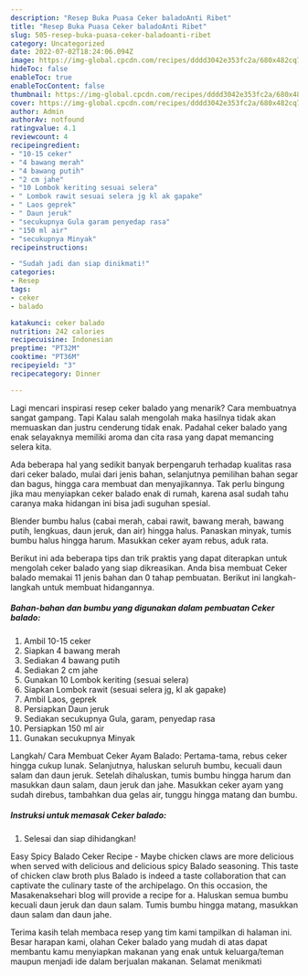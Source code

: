 ```yaml
---
description: "Resep Buka Puasa Ceker baladoAnti Ribet"
title: "Resep Buka Puasa Ceker baladoAnti Ribet"
slug: 505-resep-buka-puasa-ceker-baladoanti-ribet
category: Uncategorized
date: 2022-07-02T18:24:06.094Z
image: https://img-global.cpcdn.com/recipes/dddd3042e353fc2a/680x482cq70/ceker-balado-foto-resep-utama.jpg
hideToc: false
enableToc: true
enableTocContent: false
thumbnail: https://img-global.cpcdn.com/recipes/dddd3042e353fc2a/680x482cq70/ceker-balado-foto-resep-utama.jpg
cover: https://img-global.cpcdn.com/recipes/dddd3042e353fc2a/680x482cq70/ceker-balado-foto-resep-utama.jpg
author: Admin
authorAv: notfound
ratingvalue: 4.1
reviewcount: 4
recipeingredient:
- "10-15 ceker"
- "4 bawang merah"
- "4 bawang putih"
- "2 cm jahe"
- "10 Lombok keriting sesuai selera"
- " Lombok rawit sesuai selera jg kl ak gapake"
- " Laos geprek"
- " Daun jeruk"
- "secukupnya Gula garam penyedap rasa"
- "150 ml air"
- "secukupnya Minyak"
recipeinstructions:

- "Sudah jadi dan siap dinikmati!"
categories:
- Resep
tags:
- ceker
- balado

katakunci: ceker balado 
nutrition: 242 calories
recipecuisine: Indonesian
preptime: "PT32M"
cooktime: "PT36M"
recipeyield: "3"
recipecategory: Dinner

---
```



Lagi mencari inspirasi resep ceker balado yang menarik? Cara membuatnya sangat gampang. Tapi Kalau salah mengolah maka hasilnya tidak akan memuaskan dan justru cenderung tidak enak. Padahal ceker balado yang enak selayaknya memiliki aroma dan cita rasa yang dapat memancing selera kita.


Ada beberapa hal yang sedikit banyak berpengaruh terhadap kualitas rasa dari ceker balado, mulai dari jenis bahan, selanjutnya pemilihan bahan segar dan bagus, hingga cara membuat dan menyajikannya. Tak perlu bingung jika mau menyiapkan ceker balado enak di rumah, karena asal sudah tahu caranya maka hidangan ini bisa jadi suguhan spesial.

Blender bumbu halus (cabai merah, cabai rawit, bawang merah, bawang putih, lengkuas, daun jeruk, dan air) hingga halus. Panaskan minyak, tumis bumbu halus hingga harum. Masukkan ceker ayam rebus, aduk rata.


Berikut ini ada beberapa tips dan trik praktis yang dapat diterapkan untuk mengolah ceker balado yang siap dikreasikan. Anda bisa membuat Ceker balado memakai 11 jenis bahan dan 0 tahap pembuatan. Berikut ini langkah-langkah untuk membuat hidangannya.

<!--inarticleads1-->

##### Bahan-bahan dan bumbu yang digunakan dalam pembuatan Ceker balado:

1. Ambil 10-15 ceker
1. Siapkan 4 bawang merah
1. Sediakan 4 bawang putih
1. Sediakan 2 cm jahe
1. Gunakan 10 Lombok keriting (sesuai selera)
1. Siapkan  Lombok rawit (sesuai selera jg, kl ak gapake)
1. Ambil  Laos, geprek
1. Persiapkan  Daun jeruk
1. Sediakan secukupnya Gula, garam, penyedap rasa
1. Persiapkan 150 ml air
1. Gunakan secukupnya Minyak


Langkah/ Cara Membuat Ceker Ayam Balado: Pertama-tama, rebus ceker hingga cukup lunak. Selanjutnya, haluskan seluruh bumbu, kecuali daun salam dan daun jeruk. Setelah dihaluskan, tumis bumbu hingga harum dan masukkan daun salam, daun jeruk dan jahe. Masukkan ceker ayam yang sudah direbus, tambahkan dua gelas air, tunggu hingga matang dan bumbu. 

<!--inarticleads2-->

##### Instruksi untuk memasak Ceker balado:


1. Selesai dan siap dihidangkan!

Easy Spicy Balado Ceker Recipe - Maybe chicken claws are more delicious when served with delicious and delicious spicy Balado seasoning. This taste of chicken claw broth plus Balado is indeed a taste collaboration that can captivate the culinary taste of the archipelago. On this occasion, the Masakenaksehari blog will provide a recipe for a. Haluskan semua bumbu kecuali daun jeruk dan daun salam. Tumis bumbu hingga matang, masukkan daun salam dan daun jahe. 

Terima kasih telah membaca resep yang tim kami tampilkan di halaman ini. Besar harapan kami, olahan Ceker balado yang mudah di atas dapat membantu kamu menyiapkan makanan yang enak untuk keluarga/teman maupun menjadi ide dalam berjualan makanan. Selamat menikmati

